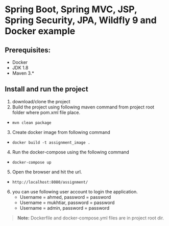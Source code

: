 # Spring Boot, Spring MVC, JSP, Spring Security,  JPA, Wildfly 9 and Docker example 

## Prerequisites:
* Docker 
* JDK 1.8 
* Maven 3.*


## Install and run the project 
1. download/clone the project 
2. Build the project using following maven command from project root folder where pom.xml file place.
  * `mvn clean package`
3. Create docker image from following command 
  * `docker build -t assignment_image .`
4. Run the docker-compose using the following command   
  * `docker-compose up`
  
5. Open the browser and hit the url.
  * `http://localhost:8080/assignment/`
6. you can use following user account to login the application.
   * Username = ahmed, password = password
   * Username = mukhtiar, password = password
   * Username = admin, password = password

> **Note:** Dockerfile and docker-compose.yml files are in project root dir.


